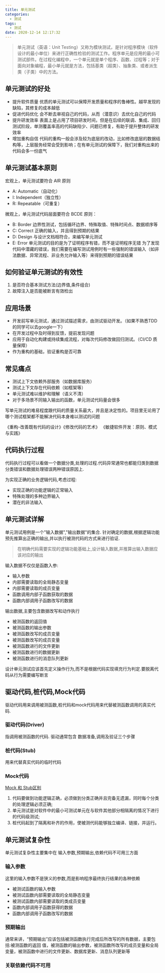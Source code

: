 ```yaml
---
title: 单元测试
categories:
  - 测试
tags:
  - 测试
date: 2020-12-14 12:17:32
---
```


> 单元测试（英语：Unit Testing）又称为模块测试，是针对程序模块（软件设计的最小单位）来进行正确性检验的测试工作。程序单元是应用的最小可测试部件。在过程化编程中，一个单元就是单个程序、函数、过程等；对于面向对象编程，最小单元就是方法，包括基类（超类）、抽象类、或者派生类（子类）中的方法。

## 单元测试的好处

- 提升软件质量 优质的单元测试可以保障开发质量和程序的鲁棒性。越早发现的缺陷，其修复的成本越低
- 促进代码优化 会不断去审视自己的代码，从而（潜意识）去优化自己的代码
- 提升研发效率 表面上是占用了项目研发时间，但是在后续的联调、集成、回归测试阶段，单测覆盖率高的代码缺陷少、问题已修复，有助于提升整体的研发效率
- 增加重构自信 代码的重构一般会涉及较为底层的改动，比如修改底层的数据结构等，上层服务经常会受到影响；在有单元测试的保障下，我们对重构出来的代码会多一份底气

## 单元测试基本原则

宏观上，单元测试要符合 AIR 原则

- A: Automatic（自动化）
- I: Independent（独立性）
- R: Repeatable（可重复）

微观上，单元测试代码层面要符合 BCDE 原则：

- B: Border 边界性测试，包括循环边界、特殊取值、特殊时间点、数据顺序等
- C: Correct 正确的输入，并且得到预期的结果
- D: Design 与设计文档相符合，来编写单元测试
- E: Error 单元测试的目的是为了证明程序有错，而不是证明程序无错 为了发现代码中潜藏的错误，我们需要在编写测试用例时有一些强制的错误输入（如非法数据、异常流程、非业务允许输入等）来得到预期的错误结果

## 如何验证单元测试的有效性

1. 是否符合基本测试方法(边界值,条件组合)
2. 故障注入是否能被断言有效检出

## 应用场景

- 开发前写单元测试，通过测试描述需求，由测试驱动开发。（如果不熟悉TDD的同学可以去google一下）
- 在开发过程中及时得到反馈，提前发现问题
- 应用于自动化构建或持续集成流程，对每次代码修改做回归测试。（CI/CD 质量保障）
- 作为重构的基础，验证重构是否可靠

## 常见痛点

- 测试上下文依赖外部服务（如数据库服务）
- 测试上下文存在代码依赖（如框架等）
- 单元测试难以维护和理解（语义不清）
- 对于多场景不同输入输出的函数，单元测试代码量会很多

写单元测试的难易程度跟代码的质量关系最大，并且是决定性的。项目里无论用了哪个测试框架都不能解决代码本身难以测试的问题

《重构-改善既有代码的设计》《修改代码的艺术》 《敏捷软件开发：原则、模式与实践》

## 代码执行过程

代码执行过程可以看做一个数据分类,处理的过程.代码异常通常也都能归类到数据分类错误和数据处理错误两种错误原因上.

为实现正确的业务逻辑代码,考虑过程:

- 实现正确的功能逻辑的正常输入
- 特殊处理的多种边界输入
- 潜在的非法输入

## 单元测试详解

单元测试用例是一个"输入数据","输出数据"的集合. 针对确定的数据,根据逻辑功能预先推算出正确的输出,并以执行被测代码的方式来进行验证.

> 在明确代码需要实现的逻辑功能基础上,设计输入数据,并推算出输入数据应该对应的输出

输入数据不仅仅是函数入参:

- 输入参数
- 内部需要读取的全局静态变量
- 内部需要读取的成员变量
- 函数调用内部子函数获取的数据
- 函数内部调用子函数改写的数据

输出数据,主要包含数据改写和动作执行

- 被测函数的返回值
- 被测函数的输出参数
- 被测函数改写的成员变量
- 被测函数改写的成员变量
- 被测函数进行的文件更新
- 被测函数进行的数据更新
- 被测函数进行的消息队列更新

设计单元测试应该首先定义操作行为,而不是根据代码实现填充行为判定.要脱离代码从行为需要编写断言

<!--more-->

## 驱动代码,桩代码,Mock代码

驱动代码用来调用被测函数,桩代码和mock代码用来代替被测函数调用的真实代码.

### 驱动代码(Driver)

指调用被测函数的代码. 驱动通常包含 数据准备,调用及验证三个步骤

### 桩代码(Stub)

用来代替真实代码的临时代码

### Mock代码

[Mock 和 Stub区别](https://martinfowler.com/articles/mocksArentStubs.html)

1. 代码要做到功能逻辑正确，必须做到分类正确并且完备无遗漏，同时每个分类的处理逻辑必须正确;
2. 单元测试是对软件中的最小可测试单元在与软件其他部分相隔离的情况下进行的代码级测试;
3. 桩代码起到了隔离和补齐的作用，使被测代码能够独立编译、链接，并运行。

## 单元测试复杂性

单元测试复杂性主要集中在 输入参数,预期输出,依赖代码不可用三方面

### 输入参数

这里的输入参数不是狭义的参数,而是影响程序最终执行结果的各种依赖

- 被测试函数的输入参数
- 被测试函数内部需要读取的全局静态变量
- 被测试函数内部需要读取的类成员变量
- 函数内部调用子函数获得的数据
- 函数内部调用子函数改写的数据

### 预期输出

通常来讲，“预期输出”应该包括被测函数执行完成后所改写的所有数据，主要包括:被测函数的返回 值，被测函数的输出参数，被测函数所改写的成员变量和全局变量，被测函数中进行的文件更新、数据库更新、消息队列更新等

### 关联依赖代码不可用

